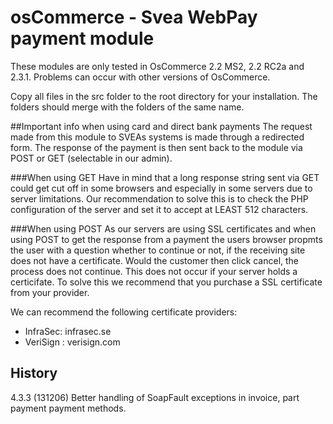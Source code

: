 # osCommerce - Svea WebPay payment module

These modules are only tested in OsCommerce 2.2 MS2, 2.2 RC2a and 2.3.1. 
Problems can occur with other versions of OsCommerce.

Copy all files in the src folder to the root directory for your installation. The folders should merge with the folders of the same name.

##Important info when using card and direct bank payments
The request made from this module to SVEAs systems is made through a redirected form. 
The response of the payment is then sent back to the module via POST or GET (selectable in our admin).

###When using GET
Have in mind that a long response string sent via GET could get cut off in some browsers and especially in some servers due to server limitations. 
Our recommendation to solve this is to check the PHP configuration of the server and set it to accept at LEAST 512 characters.


###When using POST
As our servers are using SSL certificates and when using POST to get the response from a payment the users browser propmts the user with a question whether to continue or not, if the receiving site does not have a certificate.
Would the customer then click cancel, the process does not continue.  This does not occur if your server holds a certicifate. To solve this we recommend that you purchase a SSL certificate from your provider.

We can recommend the following certificate providers:
* InfraSec:  infrasec.se
* VeriSign : verisign.com

## History

4.3.3 (131206) Better handling of SoapFault exceptions in invoice, part payment payment methods.